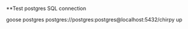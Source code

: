 **Test postgres SQL connection

goose postgres postgres://postgres:postgres@localhost:5432/chirpy up